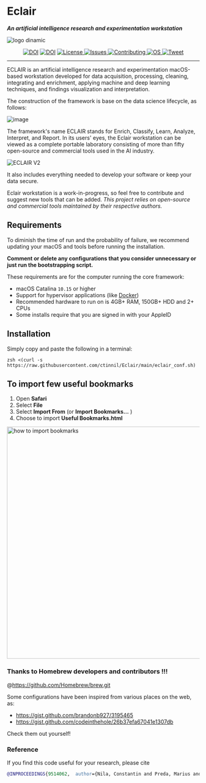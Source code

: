 # Eclair
***An artificial intelligence research and experimentation workstation***

![logo dinamic](https://user-images.githubusercontent.com/69745175/113580971-2139d680-962f-11eb-8e72-da26b102f994.gif)

<p align="center">
  <a href="https://doi.org/10.5281/zenodo.4939990"><img src="https://zenodo.org/badge/351356478.svg" alt="DOI"></a>
  <a href="https://doi.org/10.1109/WorldS451998.2021.9514062"><img src="https://img.shields.io/badge/DOI-10.1109%2FWorldS451998.2021.9514062-blue" alt="DOI"></a>
  <a href="https://github.com/ctinnil/Eclair/blob/main/LICENSE">
      <img src="https://img.shields.io/github/license/ctinnil/Eclair" alt="License">
  </a>
  <a href="https://github.com/ctinnil/Eclair/issues">
    <img src="https://img.shields.io/github/issues/ctinnil/Eclair" alt="Issues">
  </a>
  <a href="https://github.com/ctinnil/Eclair/pulls">
      <img src="https://img.shields.io/badge/contributions-welcome-brightgreen" alt="Contributing">
  </a>
  <a href="https://www.apple.com/macos/big-sur/">
      <img src="https://img.shields.io/badge/OS-macOS-brightgreen" alt="OS">
  </a>
  <a href="https://twitter.com/intent/tweet?text=Eclair+-+macOS+framework+for+AI+research+and+experimentation&amp;url=https%3A%2F%2Fgithub.com%2Fctinnil%2FEclair.git&amp;via=ctinnil">
      <img src="https://img.shields.io/twitter/url?url=https%3A%2F%2Fgithub.com%2Fctinnil%2FEclair.git" alt="Tweet">
  </a>
</p>

---

ECLAIR is an artificial intelligence research and experimentation macOS-based workstation developed for data acquisition, processing, cleaning, integrating and enrichment, applying machine and deep learning techniques, and findings visualization and interpretation. 

The construction of the framework is base on the data science lifecycle, as follows:

![image](https://user-images.githubusercontent.com/69745175/113582409-02d4da80-9631-11eb-89db-f312241ef15f.png)

The framework's name ECLAIR stands for Enrich, Classify, Learn, Analyze, Interpret, and Report. In its users' eyes, the Eclair workstation can be viewed as a complete portable laboratory consisting of more than fifty open-source and commercial tools used in the AI industry.

![ECLAIR V2](https://user-images.githubusercontent.com/69745175/113580838-f5b6ec00-962e-11eb-94d2-69c69ed19860.png)

It also includes everything needed to develop your software or keep your data secure.

Eclair workstation is a work-in-progress, so feel free to contribute and suggest new tools that can be added. 
*This project relies on open-source and commercial tools maintained by their respective authors.*

Requirements 
-----
To diminish the time of run and the probability of failure, we recommend updating your macOS and tools before running the installation. 

**Comment or delete any configurations that you consider unnecessary or just run the bootstrapping script.**

These requirements are for the computer running the core framework:
* macOS Catalina `10.15` or higher
* Support for hypervisor applications (like [Docker](https://docs.docker.com/docker-for-mac/install/))
* Recommended hardware to run on is 4GB+ RAM, 150GB+ HDD and 2+ CPUs
* Some installs require that you are signed in with your AppleID

Installation 
-----
Simply copy and paste the following in a terminal:
```
zsh <(curl -s https://raw.githubusercontent.com/ctinnil/Eclair/main/eclair_conf.sh)
```

To import few useful bookmarks 
----
1. Open **Safari**
2. Select **File**
3. Select **Import From** (or **Import Bookmarks...** )
4. Choose to import **Useful Bookmarks.html**

<img width="606" alt="how to import bookmarks" src="https://user-images.githubusercontent.com/69745175/114000179-6e05f300-9863-11eb-9064-a4b426daf862.png">

### Thanks to Homebrew developers and contributors !!!
@https://github.com/Homebrew/brew.git

Some configurations have been inspired from various places on the web, as:
- https://gist.github.com/brandonb927/3195465
- https://gist.github.com/codeinthehole/26b37efa67041e1307db

Check them out yourself!

### Reference

If you find this code useful for your research, please cite

```BibTex
@INPROCEEDINGS{9514062,  author={Nila, Constantin and Preda, Marius and Patriciu, Victor},  booktitle={2021 Fifth World Conference on Smart Trends in Systems Security and Sustainability (WorldS4)},   title={ECLAIR: An artificial intelligence research and experimentation workstation},   year={2021},  volume={},  number={},  pages={71-74},  doi={10.1109/WorldS451998.2021.9514062}}
```
